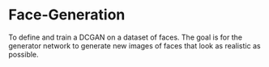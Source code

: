 # Face-Generation
To define and train a DCGAN on a dataset of faces. The goal is for the generator network to generate new images of faces that look as realistic as possible.  
